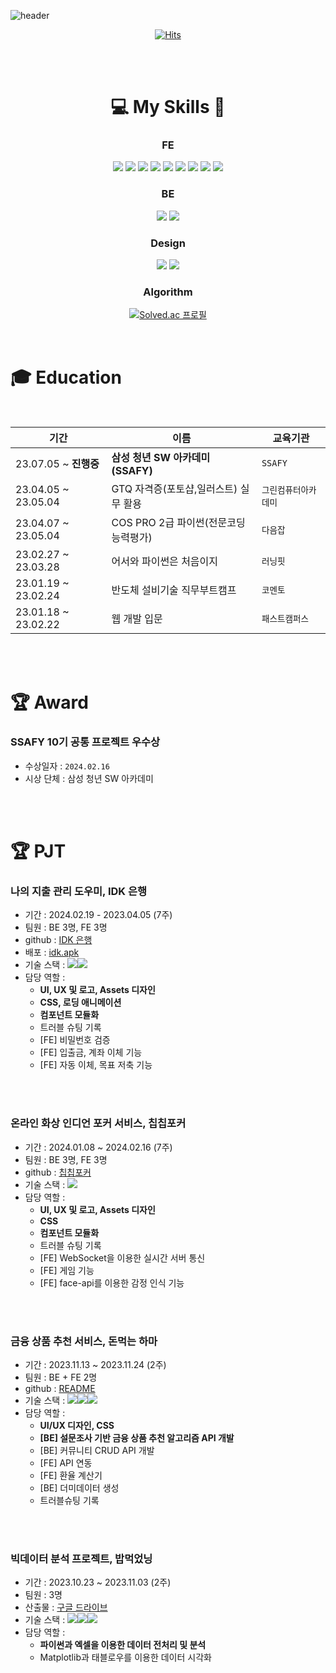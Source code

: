 ![header](https://capsule-render.vercel.app/api?type=waving&color=timeGradient&text=YEBIN👋&animation=twinkling&fontSize=70&fontAlignY=50&fontAlign=50&height=200)


<div align=center>

[![Hits](https://hits.seeyoufarm.com/api/count/incr/badge.svg?url=https%3A%2F%2Fgithub.com%2Fyebin113&count_bg=%23D7D265&title_bg=%23252222&icon=&icon_color=%23E7E7E7&title=hits&edge_flat=false)](https://hits.seeyoufarm.com) <br/>

<br/>
<br/>

# 💻 My Skills 📝 
### FE 
<img src="https://img.shields.io/badge/HTML-E34F26?style=flat&logo=HTML5&logoColor=white"/>
<img src="https://img.shields.io/badge/JavaScript-F7DF1E?style=flat&logo=JavaScript&logoColor=white"/>
<img src="https://img.shields.io/badge/CSS3-1572B6?style=flat&logo=CSS3&logoColor=white"/>

<img src="https://img.shields.io/badge/Vuejs-4FC08D?style=flat&logo=Vue.js&logoColor=white"/>
<img src="https://img.shields.io/badge/React-61DAFB?style=flat&logo=React&logoColor=white"/>
<img src="https://img.shields.io/badge/React Native-61DAFB?style=flat&logo&logo=React&logoColor=black"/>
<img src="https://img.shields.io/badge/Expo-000000?style=flat&logo=Expo&logoColor=white"/>

<img src="https://img.shields.io/badge/Tailwind CSS-06B6D4?style=flat&logo&logo=Tailwind CSS&logoColor=white"/>
<img src="https://img.shields.io/badge/bootstrap-7952B3?style=flat&logo&logo=bootstrap&logoColor=white">

### BE
<img src="https://img.shields.io/badge/Django-0C9D58?style=flat&logo=Django&logoColor=white"/>
<img src="https://img.shields.io/badge/sqlite-003B57?style=flat&logo=sqlite&logoColor=white"/>

### Design
<img src="https://img.shields.io/badge/Adobe Illustrator-FF9A00?style=flat&logo=Adobe Illustrator&logoColor=white"/>
<img src="https://img.shields.io/badge/figma-F24E1E?style=flat&logo=figma&logoColor=white"/>

### Algorithm
[![Solved.ac
프로필](http://mazassumnida.wtf/api/generate_badge?boj=ybyb99)](https://solved.ac/ybyb99)

</div>



<br/>

# 🎓 Education
<br/>

|기간|이름|교육기관|
|-|-|-|
| 23.07.05 ~ **진행중** | **삼성 청년 SW 아카데미 (SSAFY)**|`SSAFY`|
|23.04.05 ~ 23.05.04| GTQ 자격증(포토샵,일러스트) 실무 활용 |`그린컴퓨터아카데미`|
|23.04.07 ~ 23.05.04| COS PRO 2급 파이썬(전문코딩능력평가)|`다음잡`|
|23.02.27 ~ 23.03.28| 어서와 파이썬은 처음이지|`러닝핏`|
|23.01.19 ~ 23.02.24 | 반도체 설비기술 직무부트캠프|`코멘토`|
|23.01.18 ~ 23.02.22| 웹 개발 입문|`패스트캠퍼스`|

<br/>
<br/>

# 🏆 Award
### **SSAFY 10기 공통 프로젝트 우수상**
- 수상일자 : `2024.02.16`
- 시상 단체 : 삼성 청년 SW 아카데미

<br/>
<br/>

# 🏆 PJT
### 나의 지출 관리 도우미, IDK 은행
- 기간 : 2024.02.19 - 2023.04.05 (7주)
- 팀원 : BE 3명, FE 3명
- github : [IDK 은행](https://github.com/HTTP501/idk)
- 배포 : [idk.apk](https://drive.google.com/file/d/1Z6WpP71_LZiVNF9-aYQj6VPMxDlaKJQa/view?usp=sharing)
- 기술 스택 : <img src="https://img.shields.io/badge/React Native-61DAFB?style=flat&logo&logo=React&logoColor=black"/><img src="https://img.shields.io/badge/Expo-000000?style=flat&logo=Expo&logoColor=white"/>
- 담당 역할 :
  - **UI, UX 및 로고, Assets 디자인**
  - **CSS, 로딩 애니메이션**
  - **컴포넌트 모듈화**
  - 트러블 슈팅 기록
  - [FE] 비밀번호 검증
  - [FE] 입출금, 계좌 이체 기능
  - [FE] 자동 이체, 목표 저축 기능
  
<br/>
<br/>

### 온라인 화상 인디언 포커 서비스, 칩칩포커
- 기간 : 2024.01.08 ~ 2024.02.16 (7주)
- 팀원 : BE 3명, FE 3명
- github : [칩칩포커](https://github.com/chipchippoker/chipchippoker)
- 기술 스택 : <img src="https://img.shields.io/badge/Vuejs-4FC08D?style=flat&logo=Vue.js&logoColor=white"/>
- 담당 역할 :
  - **UI, UX 및 로고, Assets 디자인**
  - **CSS**
  - **컴포넌트 모듈화**
  - 트러블 슈팅 기록
  - [FE] WebSocket을 이용한 실시간 서버 통신
  - [FE] 게임 기능
  - [FE] face-api를 이용한 감정 인식 기능

<br/>
<br/>

### 금융 상품 추천 서비스, 돈먹는 하마
- 기간 : 2023.11.13 ~ 2023.11.24 (2주)
- 팀원 : BE + FE 2명
- github : [README](https://github.com/yebin113/finprdtrecom)
- 기술 스택 : <img src="https://img.shields.io/badge/Vuejs-4FC08D?style=flat&logo=Vue.js&logoColor=white"/><img src="https://img.shields.io/badge/Django-0C9D58?style=flat&logo=Django&logoColor=white"/><img src="https://img.shields.io/badge/sqlite-003B57?style=flat&logo=sqlite&logoColor=white"/>
- 담당 역할 :
  - **UI/UX 디자인, CSS**
  - **[BE] 설문조사 기반 금융 상품 추천 알고리즘 API 개발**
  - [BE] 커뮤니티 CRUD API 개발
  - [FE] API 연동
  - [FE] 환율 계산기
  - [BE] 더미데이터 생성
  - 트러블슈팅 기록

<br/>
<br/>

### 빅데이터 분석 프로젝트, 밥먹었닝
- 기간 : 2023.10.23 ~ 2023.11.03 (2주)
- 팀원 : 3명
- 산출물 : [구글 드라이브](https://docs.google.com/presentation/d/1NotmtCaq_qCo-7PrHzcuQGNhykIHKxb0/edit?rtpof=true&sd=true)
- 기술 스택 : <img src="https://img.shields.io/badge/Python-3776AB?style=flat&logo=Python&logoColor=white"/><img src="https://img.shields.io/badge/Excel-217346?style=flat&logo=Excel&logoColor=white"/><img src="https://img.shields.io/badge/Tableau-E97627?style=flat&logo=Tableau&logoColor=white"/>
- 담당 역할 :
  - **파이썬과 엑셀을 이용한 데이터 전처리 및 분석**
  - Matplotlib과 태블로우를 이용한 데이터 시각화
  
  

  
